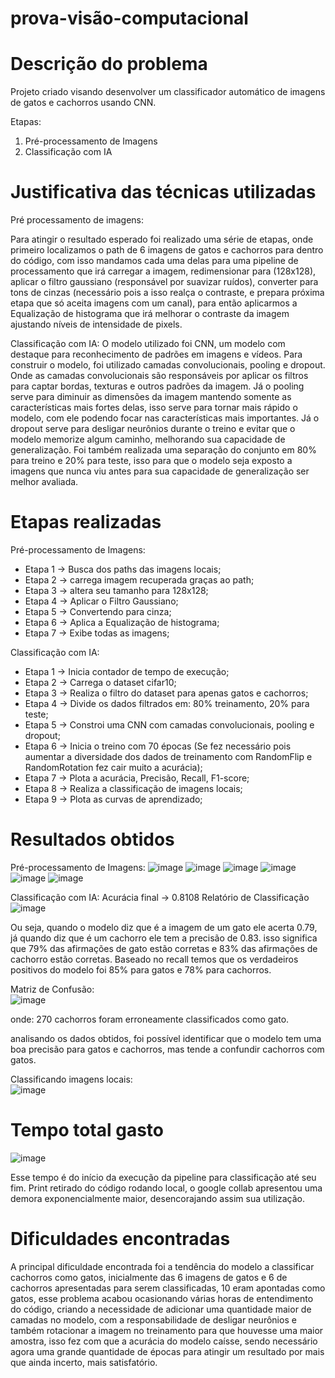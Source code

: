 # prova-visão-computacional

# Descrição do problema 

Projeto criado visando desenvolver um classificador automático de imagens de gatos e cachorros usando CNN. 

Etapas:

1. Pré-processamento de Imagens
2. Classificação com IA

# Justificativa das técnicas utilizadas
Pré processamento de imagens:

Para atingir o resultado esperado foi realizado uma série de etapas, onde primeiro localizamos o path de 6 imagens de gatos e cachorros para dentro do código, com isso mandamos cada uma delas para uma pipeline de processamento que irá carregar a imagem,  redimensionar para (128x128), aplicar o filtro gaussiano (responsável por suavizar ruídos), converter para tons de cinzas (necessário pois a isso realça o contraste, e prepara próxima etapa que só aceita imagens com um canal), para então aplicarmos a Equalização de histograma que irá melhorar o contraste da imagem ajustando níveis de intensidade de pixels.

Classificação com IA:
O modelo utilizado foi CNN, um modelo com destaque para reconhecimento de padrões em imagens e vídeos. Para construir o modelo, foi utilizado camadas convolucionais, pooling e dropout. Onde as camadas convolucionais são responsáveis por aplicar os filtros para captar bordas, texturas e outros padrões da imagem. Já o pooling serve para diminuir as dimensões da imagem mantendo somente as características mais fortes delas, isso serve para tornar mais rápido o modelo, com ele podendo focar nas características mais importantes. Já o dropout serve para desligar neurônios durante o treino e evitar que o modelo memorize  algum caminho, melhorando sua capacidade de generalização. Foi também realizada uma separação do conjunto em 80%  para treino e 20% para teste, isso para que o modelo seja exposto a imagens que nunca viu antes para sua capacidade de generalização ser melhor avaliada.


# Etapas realizadas
Pré-processamento de Imagens:
- Etapa 1 -> Busca dos paths das imagens locais;
- Etapa 2 -> carrega imagem recuperada graças ao path;
- Etapa 3 -> altera seu tamanho para 128x128;
- Etapa 4 -> Aplicar o Filtro Gaussiano;
- Etapa 5 -> Convertendo para cinza;
- Etapa 6 -> Aplica a Equalização de histograma;
- Etapa 7 -> Exibe todas as imagens;

Classificação com IA:
- Etapa 1 -> Inicia contador de tempo de execução;
- Etapa 2 -> Carrega o dataset cifar10;
- Etapa 3 -> Realiza o filtro do dataset para apenas gatos e cachorros;
- Etapa 4 -> Divide os dados filtrados em:  80% treinamento, 20% para teste;
- Etapa 5 -> Constroi uma CNN com camadas convolucionais, pooling e dropout;
- Etapa 6 -> Inicia o treino com 70 épocas (Se fez necessário pois  aumentar a diversidade dos dados de treinamento com RandomFlip e RandomRotation fez cair muito a acurácia);
- Etapa 7 -> Plota a acurácia, Precisão, Recall, F1-score;
- Etapa 8 -> Realiza a classificação de imagens locais;
- Etapa 9 -> Plota as curvas de aprendizado;


# Resultados obtidos
Pré-processamento de Imagens:
![image](https://github.com/user-attachments/assets/184a6a5e-7871-41da-9c4b-76192b36141c)
![image](https://github.com/user-attachments/assets/0ab5e3f4-c499-4785-9265-842837ffe28f)
![image](https://github.com/user-attachments/assets/14914f94-c903-4c94-b272-fe4ddcdf6873)
![image](https://github.com/user-attachments/assets/3e0d1491-0b1c-4196-8747-bfe13ab72768)
![image](https://github.com/user-attachments/assets/c397d82c-48a6-4d3d-a7a7-47c61d5a503c)
![image](https://github.com/user-attachments/assets/c81444cd-c452-4d59-ad94-f790a1c515d5)

Classificação com IA:
Acurácia final -> 0.8108
Relatório de Classificação
![image](https://github.com/user-attachments/assets/7d4c5d3d-ab7a-4d35-8c2a-7921ea85f4d5)

Ou seja, quando o modelo diz que é a imagem de um gato ele acerta 0.79, já quando diz que é um cachorro ele tem a precisão de 0.83. isso significa que 79% das afirmações de gato estão corretas e 83% das afirmações de cachorro estão corretas.
Baseado no recall temos que os verdadeiros positivos do modelo foi 85% para gatos e 78% para cachorros.

Matriz de Confusão:<br />
![image](https://github.com/user-attachments/assets/a2bcdad6-070f-4503-afd4-f71b0577f517)

onde:
270 cachorros foram erroneamente classificados como gato.

analisando os dados obtidos, foi possível identificar que o modelo tem uma boa precisão para gatos e cachorros, mas tende a confundir cachorros com gatos. 

Classificando imagens locais: <br />
![image](https://github.com/user-attachments/assets/2c11a386-9e3d-4660-a9fb-7a1acd8a2b35)


# Tempo total gasto
![image](https://github.com/user-attachments/assets/fdf8fb32-03e1-4ca1-b883-596b51dd9ed5)

Esse tempo é do início da execução da pipeline para classificação até seu fim. Print retirado do código rodando local, o google collab apresentou uma demora exponencialmente maior, desencorajando assim sua utilização.

# Dificuldades encontradas

A principal dificuldade encontrada foi a tendência do modelo a classificar cachorros como gatos, inicialmente das 6 imagens de gatos e 6 de cachorros apresentadas para serem classificadas, 10 eram apontadas como gatos, esse problema acabou ocasionando várias horas de entendimento do código, criando a necessidade de adicionar uma quantidade maior de camadas no modelo, com a responsabilidade de desligar neurônios e também rotacionar a imagem no treinamento para que houvesse uma maior amostra, isso fez com que a acurácia do modelo caísse, sendo necessário agora uma grande quantidade de épocas para atingir um resultado por mais que ainda incerto, mais satisfatório.
